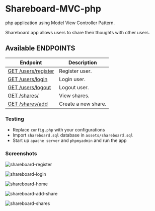 # Shareboard-MVC-php

php application using Model View Controller Pattern.

Shareboard app allows users to share their thoughts with other users.

## Available ENDPOINTS

| Endpoint | Description |
| ---- | --------------- |
| [GET /users/register](#) |  Register user.  |
| [GET /users/login](#) | Login user. |
| [GET /users/logout](#) | Logout user. |
| [GET /shares/](#) | View shares. |
| [GET /shares/add](#) | Create a new share. |


### Testing 

- Replace `config.php` with your configurations
- Import `shareboard.sql` database in `assets/shareboard.sql`
- Start up `apache server` and `phpmyadmin` and run the app

### Screenshots

![shareboard-register](https://user-images.githubusercontent.com/24381733/33071961-a6b839b8-cece-11e7-84d7-98a33365ba8d.jpg)

![shareboard-login](https://user-images.githubusercontent.com/24381733/33071960-a6848f78-cece-11e7-93ea-829d39305e8b.jpg)

![shareboard-home](https://user-images.githubusercontent.com/24381733/33071959-a65bb9cc-cece-11e7-8e9d-6ab9b705f71a.jpg)

![shareboard-add-share](https://user-images.githubusercontent.com/24381733/33071958-a620bdf4-cece-11e7-91f9-a94314cff974.jpg)

![shareboard-shares](https://user-images.githubusercontent.com/24381733/33071962-a6e287c2-cece-11e7-8eb4-cb0240a8f1e9.jpg)
